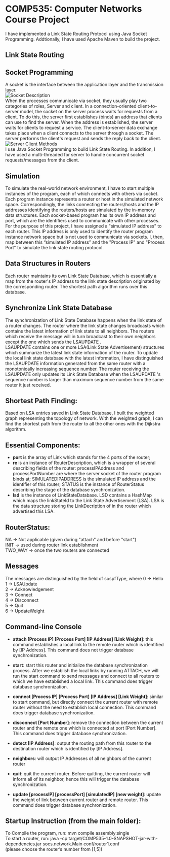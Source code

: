 # COMP535: Computer Networks Course Project 
I have implemented a Link State Routing Protocol using Java Socket Programming. Addtionally, I have used Apache Maven to build the project. 

## Link State Routing 
## Socket Programming 
A socket is the interface between the application layer and the transmission layer. 
<br>
![Socket Description](https://github.com/Sagarnandeshwar/Link_State_Routing_COMP535/blob/main/images/socket.png)
<br>
When the processes communicate via socket, they usually play two categories of roles, Server and client. 
In a connection-oriented client-to-server model, the socket on the server process waits for requests from a client. 
To do this, the server first establishes (binds) an address that clients can use to find the server. 
When the address is established, the server waits for clients to request a service. 
The client-to-server data exchange takes place when a client connects to the server through a socket. 
The server performs the client's request and sends the reply back to the client.
<br>
![Server Client Methods](https://github.com/Sagarnandeshwar/Link_State_Routing_COMP535/blob/main/images/server_client.png)
<br>
I use Java Socket Programming to build Link State Routing. 
In addition, I have used a multi-threaded for server to handle concurrent socket requests/messages from the client. 

## Simulation
To simulate the real-world network environment, I have to start multiple instances of the program, each of which connects with others via socket. Each program instance represents a router or host in the simulated network space. Correspondingly, the links connecting the routers/hosts and the IP addresses identifying the routers/hosts are simulated by the in-memory data structures. 
Each socket-based program has its own IP address and port, which are the identifiers used to communicate with other processes. For the purpose of this project, I have assigned a "simulated IP address" to each router. This IP address is only used to identify the router program instance network space but is not used to communicate via sockets. I, then, map between this “simulated IP address” and the "Process IP" and "Process Port" to simulate the link state routing protocol.

## Data Structures in Routers 
Each router maintains its own Link State Database, which is essentially a map from the router's IP address to the link state description originated by the corresponding router. The shortest path algorithm runs over this database. 
 
## Synchronize Link State Database 
The synchronization of Link State Database happens when the link state of a router changes. The router where the link state changes broadcasts which contains the latest information of link state to all neighbors. The routers which receive the message will in turn broadcast to their own neighbors except the one which sends the LSAUPDATE . 
<br>
LSAUPDATE contains one or more LSA(Link State Advertisement) structures which summarize the latest link state information of the router. To update the local link state database with the latest information, I have distinguished the LSAUPDATE information generated from the same router with a monotonically increasing sequence number. The router receiving the LSAUPDATE only updates its Link State Database when the LSAUPDATE 's sequence number is larger than maximum sequence number from the same router it just received. 
<br>

## Shortest Path Finding: 
Based on LSA entries saved in Link State Database, I built the weighted graph representing the topology of network. With the weighted graph, I can find the shortest path from the router to all the other ones with the Dijkstra algorithm.  
 
## Essential Components: 
- **port** is the array of Link which stands for the 4 ports of the router;  
- **re** is an instance of RouterDescription, which is a wrapper of several describing fields of the router: processIPAddress and processPortNumber are where the server socket of the router program binds at; SIMULATEDIPADDRESS is the simulated IP address and the identifier of this router; STATUS is the instance of RouterStatus describing the stage of the database synchronization. 
- **lsd** is the instance of LinkStateDatabase. LSD contains a HashMap which maps the linkStateId to the Link State Advertisement (LSA). LSA is the data structure storing the LinkDecription of in the router which advertised this LSA. 
 
## RouterStatus:  
NA -> Not applicable (given during "attach" and before "start")  
INIT  -> used during router link establishment 
<br>
TWO_WAY -> once the two routers are connected 
 
## Messages 
The messages are distinguished by the field of sospfType, where 
0 -> Hello  
1 -> LSAUpdate  
2 -> Acknowledgement  
3 -> Connect  
4 -> Disconnect  
5 -> Quit  
6 -> UpdateWeight 
 
 
## Command-line Console 
 
- **attach [Process IP] [Process Port] [IP Address] [Link Weight]**: this command establishes a local link to the remote router which is identified by [IP Address]. This command does not trigger database synchronization. 
 
- **start**: start this router and initialize the database synchronization process. After we establish the local links by running ATTACH, we will run the start command to send messages and connect to all routers to which we have established a local link. This command does trigger database synchronization. 
 
 
- **connect [Process IP] [Process Port] [IP Address] [Link Weight]**: similar to start command, but directly connect the current router with remote router without the need to establish local connection. This command does trigger database synchronization. 
 
 
- **disconnect [Port Number]**: remove the connection between the current router and the remote one which is connected at port [Port Number]. This command does trigger database synchronization. 
 
 
- **detect [IP Address]**: output the routing path from this router to the destination router which is identified by [IP Address]. 
 
- **neighbors**: will output IP Addresses of all neighbors of the current router 
- **quit**: quit the current router. Before quitting, the current router will inform all of its neighbor, hence this will trigger the database synchronization. 
 
- **update [processIP] [processPort] [simulatedIP] [new weight]**: update the weight of link between current router and remote router. This command does trigger database synchronization. 
 
 
## Startup Instruction (from the main folder):  
To Compile the program, run: mvn compile assembly:single  
To start a router, run: java -cp target/COMP535-1.0-SNAPSHOT-jar-with-dependencies.jar socs.network.Main conf/router1.conf 
<br> (please choose the router’s number from [1,5]) 


